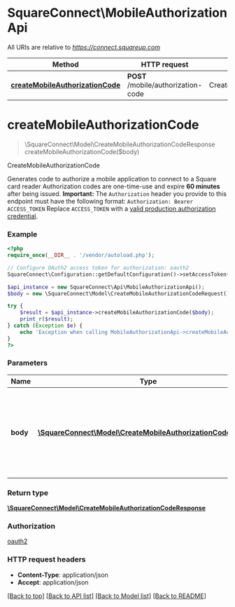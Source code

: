 # SquareConnect\MobileAuthorizationApi

All URIs are relative to *https://connect.squareup.com*

Method | HTTP request | Description
------------- | ------------- | -------------
[**createMobileAuthorizationCode**](MobileAuthorizationApi.md#createMobileAuthorizationCode) | **POST** /mobile/authorization-code | CreateMobileAuthorizationCode


# **createMobileAuthorizationCode**
> \SquareConnect\Model\CreateMobileAuthorizationCodeResponse createMobileAuthorizationCode($body)

CreateMobileAuthorizationCode

Generates code to authorize a mobile application to connect to a Square card reader  Authorization codes are one-time-use and expire __60 minutes__ after being issued.  __Important:__ The `Authorization` header you provide to this endpoint must have the following format:  ``` Authorization: Bearer ACCESS_TOKEN ```  Replace `ACCESS_TOKEN` with a [valid production authorization credential](https://docs.connect.squareup.com/get-started#step-4-understand-the-different-application-credentials).

### Example
```php
<?php
require_once(__DIR__ . '/vendor/autoload.php');

// Configure OAuth2 access token for authorization: oauth2
SquareConnect\Configuration::getDefaultConfiguration()->setAccessToken('YOUR_ACCESS_TOKEN');

$api_instance = new SquareConnect\Api\MobileAuthorizationApi();
$body = new \SquareConnect\Model\CreateMobileAuthorizationCodeRequest(); // \SquareConnect\Model\CreateMobileAuthorizationCodeRequest | An object containing the fields to POST for the request.  See the corresponding object definition for field details.

try {
    $result = $api_instance->createMobileAuthorizationCode($body);
    print_r($result);
} catch (Exception $e) {
    echo 'Exception when calling MobileAuthorizationApi->createMobileAuthorizationCode: ', $e->getMessage(), PHP_EOL;
}
?>
```

### Parameters

Name | Type | Description  | Notes
------------- | ------------- | ------------- | -------------
 **body** | [**\SquareConnect\Model\CreateMobileAuthorizationCodeRequest**](../Model/CreateMobileAuthorizationCodeRequest.md)| An object containing the fields to POST for the request.  See the corresponding object definition for field details. |

### Return type

[**\SquareConnect\Model\CreateMobileAuthorizationCodeResponse**](../Model/CreateMobileAuthorizationCodeResponse.md)

### Authorization

[oauth2](../../README.md#oauth2)

### HTTP request headers

 - **Content-Type**: application/json
 - **Accept**: application/json

[[Back to top]](#) [[Back to API list]](../../README.md#documentation-for-api-endpoints) [[Back to Model list]](../../README.md#documentation-for-models) [[Back to README]](../../README.md)

